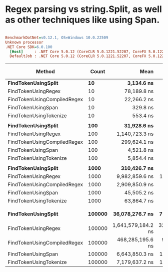 # Regex parsing vs string.Split, as well as other techniques like using Span<T>.

``` ini

BenchmarkDotNet=v0.12.1, OS=Windows 10.0.22509
Unknown processor
.NET Core SDK=6.0.100
  [Host]     : .NET Core 5.0.12 (CoreCLR 5.0.1221.52207, CoreFX 5.0.1221.52207), X64 RyuJIT
  DefaultJob : .NET Core 5.0.12 (CoreCLR 5.0.1221.52207, CoreFX 5.0.1221.52207), X64 RyuJIT


```
|                      Method |  Count |               Mean |            Error |           StdDev | Ratio | RatioSD |      Gen 0 | Gen 1 | Gen 2 |  Allocated |
|---------------------------- |------- |-------------------:|-----------------:|-----------------:|------:|--------:|-----------:|------:|------:|-----------:|
|         **FindTokenUsingSplit** |     **10** |         **3,134.6 ns** |         **60.40 ns** |         **67.14 ns** |  **1.00** |    **0.00** |     **0.9727** |     **-** |     **-** |     **4200 B** |
|         FindTokenUsingRegex |     10 |        78,189.8 ns |      1,554.32 ns |      2,373.61 ns | 25.00 |    0.96 |     0.6104 |     - |     - |     2792 B |
| FindTokenUsingCompiledRegex |     10 |        22,266.2 ns |        441.88 ns |        661.38 ns |  7.15 |    0.30 |     0.6409 |     - |     - |     2792 B |
|          FindTokenUsingSpan |     10 |           329.8 ns |          6.62 ns |          9.06 ns |  0.11 |    0.00 |          - |     - |     - |          - |
|      FindTokenUsingTokenize |     10 |           553.4 ns |         10.12 ns |         16.34 ns |  0.18 |    0.01 |          - |     - |     - |          - |
|                             |        |                    |                  |                  |       |         |            |       |       |            |
|         **FindTokenUsingSplit** |    **100** |        **31,928.6 ns** |        **615.82 ns** |        **778.81 ns** |  **1.00** |    **0.00** |    **10.6201** |     **-** |     **-** |    **45960 B** |
|         FindTokenUsingRegex |    100 |     1,140,723.3 ns |     47,715.50 ns |    140,690.23 ns | 39.46 |    3.17 |     5.8594 |     - |     - |    27994 B |
| FindTokenUsingCompiledRegex |    100 |       299,624.1 ns |     15,375.96 ns |     45,336.38 ns |  8.74 |    1.52 |     6.3477 |     - |     - |    27994 B |
|          FindTokenUsingSpan |    100 |         4,521.8 ns |        190.09 ns |        560.49 ns |  0.14 |    0.02 |          - |     - |     - |          - |
|      FindTokenUsingTokenize |    100 |         5,854.4 ns |        114.42 ns |        164.10 ns |  0.18 |    0.01 |          - |     - |     - |          - |
|                             |        |                    |                  |                  |       |         |            |       |       |            |
|         **FindTokenUsingSplit** |   **1000** |       **310,426.7 ns** |      **6,175.20 ns** |     **15,940.16 ns** |  **1.00** |    **0.00** |   **107.4219** |     **-** |     **-** |   **463560 B** |
|         FindTokenUsingRegex |   1000 |     9,982,859.6 ns |    197,426.30 ns |    473,020.81 ns | 32.11 |    2.10 |    62.5000 |     - |     - |   280012 B |
| FindTokenUsingCompiledRegex |   1000 |     2,909,850.9 ns |     67,286.42 ns |    193,057.34 ns |  9.30 |    0.79 |    62.5000 |     - |     - |   280006 B |
|          FindTokenUsingSpan |   1000 |        45,505.2 ns |        903.19 ns |      1,295.33 ns |  0.15 |    0.01 |          - |     - |     - |          - |
|      FindTokenUsingTokenize |   1000 |        63,864.7 ns |      1,271.21 ns |      2,509.25 ns |  0.20 |    0.01 |          - |     - |     - |          - |
|                             |        |                    |                  |                  |       |         |            |       |       |            |
|         **FindTokenUsingSplit** | **100000** |    **36,078,276.7 ns** |    **716,286.19 ns** |  **1,587,240.71 ns** |  **1.00** |    **0.00** | **10733.3333** |     **-** |     **-** | **46400000 B** |
|         FindTokenUsingRegex | 100000 | 1,641,579,184.2 ns | 32,398,499.39 ns | 36,010,846.22 ns | 45.35 |    2.32 |  6000.0000 |     - |     - | 28001464 B |
| FindTokenUsingCompiledRegex | 100000 |   468,285,195.6 ns |  9,237,940.31 ns | 17,576,141.52 ns | 13.02 |    0.77 |  6000.0000 |     - |     - | 28001752 B |
|          FindTokenUsingSpan | 100000 |     6,643,850.3 ns |    130,031.45 ns |    220,803.27 ns |  0.19 |    0.01 |          - |     - |     - |          - |
|      FindTokenUsingTokenize | 100000 |     7,179,637.2 ns |    130,026.09 ns |    121,626.48 ns |  0.20 |    0.01 |          - |     - |     - |          - |
